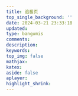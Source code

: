 ```yaml
---
title: 追番页
top_single_background: ''
date: 2024-03-21 23:33:18
updated:
type: bangumis
comments: 
description:
keywords:
top_img: false
mathjax:
katex:
aside: false
aplayer:
highlight_shrink:
---
```


